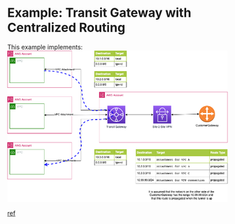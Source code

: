 # Example: Transit Gateway with Centralized Routing

This example implements:
![Transit Gateway Centralized Routing](./centralized_router.drawio.png)

[ref](https://docs.aws.amazon.com/vpc/latest/tgw/transit-gateway-isolated.html)
